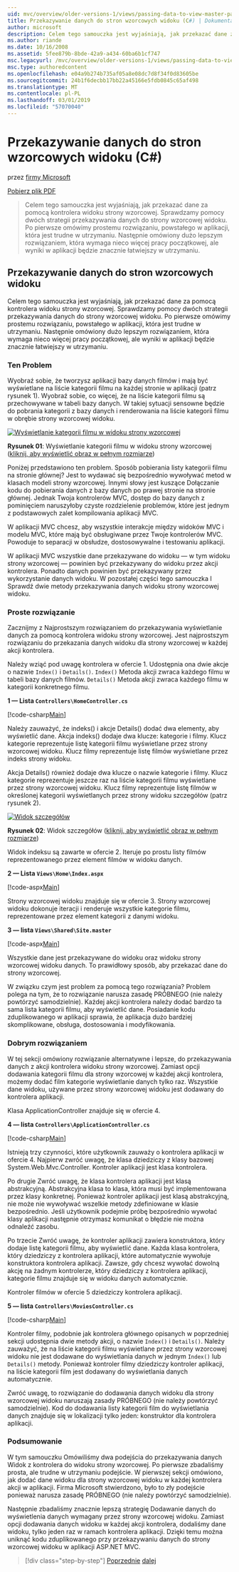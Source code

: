 ```yaml
---
uid: mvc/overview/older-versions-1/views/passing-data-to-view-master-pages-cs
title: Przekazywanie danych do stron wzorcowych widoku (C#) | Dokumentacja firmy Microsoft
author: microsoft
description: Celem tego samouczka jest wyjaśniają, jak przekazać dane za pomocą kontrolera widoku strony wzorcowej. Sprawdzamy pomocy dwóch strategii przekazywania danych do widoku m...
ms.author: riande
ms.date: 10/16/2008
ms.assetid: 5fee879b-8bde-42a9-a434-60ba6b1cf747
msc.legacyurl: /mvc/overview/older-versions-1/views/passing-data-to-view-master-pages-cs
msc.type: authoredcontent
ms.openlocfilehash: e04a9b274b735af05a8e08dc7d8f34f0d83605be
ms.sourcegitcommit: 24b1f6decbb17bb22a45166e5fdb0845c65af498
ms.translationtype: MT
ms.contentlocale: pl-PL
ms.lasthandoff: 03/01/2019
ms.locfileid: "57070040"
---
```

<a name="passing-data-to-view-master-pages-c"></a>Przekazywanie danych do stron wzorcowych widoku (C#)
====================
przez [firmy Microsoft](https://github.com/microsoft)

[Pobierz plik PDF](http://download.microsoft.com/download/e/f/3/ef3f2ff6-7424-48f7-bdaa-180ef64c3490/ASPNET_MVC_Tutorial_13_CS.pdf)

> Celem tego samouczka jest wyjaśniają, jak przekazać dane za pomocą kontrolera widoku strony wzorcowej. Sprawdzamy pomocy dwóch strategii przekazywania danych do strony wzorcowej widoku. Po pierwsze omówimy prostemu rozwiązaniu, powstałego w aplikacji, która jest trudne w utrzymaniu. Następnie omówiony dużo lepszym rozwiązaniem, która wymaga nieco więcej pracy początkowej, ale wyniki w aplikacji będzie znacznie łatwiejszy w utrzymaniu.


## <a name="passing-data-to-view-master-pages"></a>Przekazywanie danych do stron wzorcowych widoku

Celem tego samouczka jest wyjaśniają, jak przekazać dane za pomocą kontrolera widoku strony wzorcowej. Sprawdzamy pomocy dwóch strategii przekazywania danych do strony wzorcowej widoku. Po pierwsze omówimy prostemu rozwiązaniu, powstałego w aplikacji, która jest trudne w utrzymaniu. Następnie omówiony dużo lepszym rozwiązaniem, która wymaga nieco więcej pracy początkowej, ale wyniki w aplikacji będzie znacznie łatwiejszy w utrzymaniu.

### <a name="the-problem"></a>Ten Problem

Wyobraź sobie, że tworzysz aplikacji bazy danych filmów i mają być wyświetlane na liście kategorii filmu na każdej stronie w aplikacji (patrz rysunek 1). Wyobraź sobie, co więcej, że na liście kategorii filmu są przechowywane w tabeli bazy danych. W takiej sytuacji sensowne będzie do pobrania kategorii z bazy danych i renderowania na liście kategorii filmu w obrębie strony wzorcowej widoku.


[![Wyświetlanie kategorii filmu w widoku strony wzorcowej](passing-data-to-view-master-pages-cs/_static/image2.png)](passing-data-to-view-master-pages-cs/_static/image1.png)

**Rysunek 01**: Wyświetlanie kategorii filmu w widoku strony wzorcowej ([kliknij, aby wyświetlić obraz w pełnym rozmiarze](passing-data-to-view-master-pages-cs/_static/image3.png))


Poniżej przedstawiono ten problem. Sposób pobierania listy kategorii filmu na stronie głównej? Jest to wydawać się bezpośrednio wywoływać metod w klasach modeli strony wzorcowej. Innymi słowy jest kuszące Dołączanie kodu do pobierania danych z bazy danych po prawej stronie na stronie głównej. Jednak Twoja kontrolerów MVC, dostęp do bazy danych z pominięciem naruszyłoby czyste rozdzielenie problemów, które jest jednym z podstawowych zalet kompilowania aplikacji MVC.

W aplikacji MVC chcesz, aby wszystkie interakcje między widoków MVC i modelu MVC, które mają być obsługiwane przez Twoje kontrolerów MVC. Powoduje to separacji w obsłudze, dostosowywalne i testowaniu aplikacji.

W aplikacji MVC wszystkie dane przekazywane do widoku — w tym widoku strony wzorcowej — powinien być przekazywany do widoku przez akcji kontrolera. Ponadto danych powinien być przekazywany przez wykorzystanie danych widoku. W pozostałej części tego samouczka I Sprawdź dwie metody przekazywania danych widoku strony wzorcowej widoku.

### <a name="the-simple-solution"></a>Proste rozwiązanie

Zacznijmy z Najprostszym rozwiązaniem do przekazywania wyświetlanie danych za pomocą kontrolera widoku strony wzorcowej. Jest najprostszym rozwiązaniu do przekazania danych widoku dla strony wzorcowej w każdej akcji kontrolera.

Należy wziąć pod uwagę kontrolera w ofercie 1. Udostępnia ona dwie akcje o nazwie `Index()` i `Details()`. `Index()` Metoda akcji zwraca każdego filmu w tabeli bazy danych filmów. `Details()` Metoda akcji zwraca każdego filmu w kategorii konkretnego filmu.

**1 — Lista `Controllers\HomeController.cs`**

[!code-csharp[Main](passing-data-to-view-master-pages-cs/samples/sample1.cs)]

Należy zauważyć, że indeks() i akcje Details() dodać dwa elementy, aby wyświetlić dane. Akcja indeks() dodaje dwa klucze: kategorie i filmy. Klucz kategorie reprezentuje listę kategorii filmu wyświetlane przez strony wzorcowej widoku. Klucz filmy reprezentuje listę filmów wyświetlane przez indeks strony widoku.

Akcja Details() również dodaje dwa klucze o nazwie kategorie i filmy. Klucz kategorie reprezentuje jeszcze raz na liście kategorii filmu wyświetlane przez strony wzorcowej widoku. Klucz filmy reprezentuje listę filmów w określonej kategorii wyświetlanych przez strony widoku szczegółów (patrz rysunek 2).


[![Widok szczegółów](passing-data-to-view-master-pages-cs/_static/image5.png)](passing-data-to-view-master-pages-cs/_static/image4.png)

**Rysunek 02**: Widok szczegółów ([kliknij, aby wyświetlić obraz w pełnym rozmiarze](passing-data-to-view-master-pages-cs/_static/image6.png))


Widok indeksu są zawarte w ofercie 2. Iteruje po prostu listy filmów reprezentowanego przez element filmów w widoku danych.

**2 — Lista `Views\Home\Index.aspx`**

[!code-aspx[Main](passing-data-to-view-master-pages-cs/samples/sample2.aspx)]

Strony wzorcowej widoku znajduje się w ofercie 3. Strony wzorcowej widoku dokonuje iteracji i renderuje wszystkie kategorie filmu, reprezentowane przez element kategorii z danymi widoku.

**3 — lista `Views\Shared\Site.master`**

[!code-aspx[Main](passing-data-to-view-master-pages-cs/samples/sample3.aspx)]

Wszystkie dane jest przekazywane do widoku oraz widoku strony wzorcowej widoku danych. To prawidłowy sposób, aby przekazać dane do strony wzorcowej.

W związku czym jest problem za pomocą tego rozwiązania? Problem polega na tym, że to rozwiązanie narusza zasadę PRÓBNEGO (nie należy powtórzyć samodzielnie). Każdej akcji kontrolera należy dodać bardzo ta sama lista kategorii filmu, aby wyświetlić dane. Posiadanie kodu zduplikowanego w aplikacji sprawia, że aplikacja dużo bardziej skomplikowane, obsługa, dostosowania i modyfikowania.

### <a name="the-good-solution"></a>Dobrym rozwiązaniem

W tej sekcji omówiony rozwiązanie alternatywne i lepsze, do przekazywania danych z akcji kontrolera widoku strony wzorcowej. Zamiast opcji dodawania kategorii filmu dla strony wzorcowej w każdej akcji kontrolera, możemy dodać film kategorie wyświetlanie danych tylko raz. Wszystkie dane widoku, używane przez strony wzorcowej widoku jest dodawany do kontrolera aplikacji.

Klasa ApplicationController znajduje się w ofercie 4.

**4 — lista `Controllers\ApplicationController.cs`**

[!code-csharp[Main](passing-data-to-view-master-pages-cs/samples/sample4.cs)]

Istnieją trzy czynności, które użytkownik zauważy o kontrolera aplikacji w ofercie 4. Najpierw zwróć uwagę, że klasa dziedziczy z klasy bazowej System.Web.Mvc.Controller. Kontroler aplikacji jest klasa kontrolera.

Po drugie Zwróć uwagę, że klasa kontrolera aplikacji jest klasą abstrakcyjną. Abstrakcyjna klasa to klasa, która musi być implementowana przez klasy konkretnej. Ponieważ kontroler aplikacji jest klasą abstrakcyjną, nie może nie wywoływać wszelkie metody zdefiniowane w klasie bezpośrednio. Jeśli użytkownik podejmie próbę bezpośrednio wywołać klasy aplikacji następnie otrzymasz komunikat o błędzie nie można odnaleźć zasobu.

Po trzecie Zwróć uwagę, że kontroler aplikacji zawiera konstruktora, który dodaje listę kategorii filmu, aby wyświetlić dane. Każda klasa kontrolera, który dziedziczy z kontrolera aplikacji, które automatycznie wywołuje konstruktora kontrolera aplikacji. Zawsze, gdy chcesz wywołać dowolną akcję na żadnym kontrolerze, który dziedziczy z kontrolera aplikacji, kategorie filmu znajduje się w widoku danych automatycznie.

Kontroler filmów w ofercie 5 dziedziczy kontrolera aplikacji.

**5 — lista `Controllers\MoviesController.cs`**

[!code-csharp[Main](passing-data-to-view-master-pages-cs/samples/sample5.cs)]

Kontroler filmy, podobnie jak kontrolera głównego opisanych w poprzedniej sekcji udostępnia dwie metody akcji, o nazwie `Index()` i `Details()`. Należy zauważyć, że na liście kategorii filmu wyświetlane przez strony wzorcowej widoku nie jest dodawane do wyświetlania danych w jednym `Index()` lub `Details()` metody. Ponieważ kontroler filmy dziedziczy kontroler aplikacji, na liście kategorii film jest dodawany do wyświetlania danych automatycznie.

Zwróć uwagę, to rozwiązanie do dodawania danych widoku dla strony wzorcowej widoku naruszają zasady PRÓBNEGO (nie należy powtórzyć samodzielnie). Kod do dodawania listy kategorii film do wyświetlania danych znajduje się w lokalizacji tylko jeden: konstruktor dla kontrolera aplikacji.

### <a name="summary"></a>Podsumowanie

W tym samouczku Omówiliśmy dwa podejścia do przekazywania danych Widok z kontrolera do widoku strony wzorcowej. Po pierwsze zbadaliśmy prosta, ale trudne w utrzymaniu podejście. W pierwszej sekcji omówiono, jak dodać dane widoku dla strony wzorcowej widoku w każdej kontrolera akcji w aplikacji. Firma Microsoft stwierdzono, było to zły podejście ponieważ narusza zasadę PRÓBNEGO (nie należy powtórzyć samodzielnie).

Następnie zbadaliśmy znacznie lepszą strategię Dodawanie danych do wyświetlenia danych wymagany przez strony wzorcowej widoku. Zamiast opcji dodawania danych widoku w każdej akcji kontrolera, dodaliśmy dane widoku, tylko jeden raz w ramach kontrolera aplikacji. Dzięki temu można uniknąć kodu zduplikowanego przy przekazywaniu danych do strony wzorcowej widoku w aplikacji ASP.NET MVC.

> [!div class="step-by-step"]
> [Poprzednie](creating-page-layouts-with-view-master-pages-cs.md)
> [dalej](asp-net-mvc-views-overview-vb.md)
